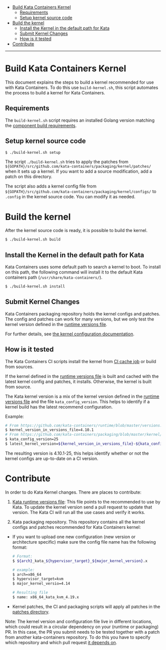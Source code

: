 * [Build Kata Containers Kernel](#build-kata-containers-kernel)
    * [Requirements](#requirements)
    * [Setup kernel source code](#setup-kernel-source-code)
* [Build the kernel](#build-the-kernel)
    * [Install the Kernel in the default path for Kata](#install-the-kernel-in-the-default-path-for-kata)
    * [Submit Kernel Changes](#submit-kernel-changes)
    * [How is it tested](#how-is-it-tested)
* [Contribute](#contribute)

---

# Build Kata Containers Kernel

This document explains the steps to build a kernel recommended for use with
Kata Containers. To do this use `build-kernel.sh`, this script
automates the process to build a kernel for Kata Containers.

## Requirements

The `build-kernel.sh` script requires an installed Golang version matching the
[component build requirements](https://github.com/kata-containers/documentation/blob/master/Developer-Guide.md#requirements-to-build-individual-components).

## Setup kernel source code

```bash
$ ./build-kernel.sh setup
```

The script `./build-kernel.sh` tries to apply the patches from
`${GOPATH}/src/github.com/kata-containers/packaging/kernel/patches/` when it
sets up a kernel. If you want to add a source modification, add a patch on this
directory.

The script also adds a kernel config file from
`${GOPATH}/src/github.com/kata-containers/packaging/kernel/configs/` to `.config`
in the kernel source code. You can modify it as needed.

# Build the kernel

After the kernel source code is ready, it is possible to build the kernel.

```bash
$ ./build-kernel.sh build
```


## Install the Kernel in the default path for Kata

Kata Containers uses some default path to search a kernel to boot. To install
on this path, the following command will install it to the default Kata
containers path (`/usr/share/kata-containers/`).

```bash
$ ./build-kernel.sh install
```

## Submit Kernel Changes

Kata Containers packaging repository holds the kernel configs and patches. The
config and patches can work for many versions, but we only test the
kernel version defined in the [runtime versions file][runtime-versions-file].

For further details, see [the kernel configuration documentation](configs).

## How is it tested

The Kata Containers CI scripts install the kernel from [CI cache
job][cache-job] or build from sources.

If the kernel defined in the [runtime versions file][runtime-versions-file] is
built and cached with the latest kernel config and patches, it installs.
Otherwise, the kernel is built from source.

The Kata kernel version is a mix of the kernel version defined in the [runtime
versions file][runtime-versions-file] and the file `kata_config_version`. This
helps to identify if a kernel build has the latest recommend
configuration.

Example:

```bash
# From https://github.com/kata-containers/runtime/blob/master/versions.yaml
$ kernel_version_in_versions_file=4.10.1
# From https://github.com/kata-containers/packaging/blob/master/kernel/kata_config_version
$ kata_config_version=25
$ latest_kernel_version=${kernel_version_in_versions_file}-${kata_config_version}
```

The resulting version is 4.10.1-25, this helps identify whether or not the kernel
configs are up-to-date on a CI version.

# Contribute

In order to do Kata Kernel changes. There are places to contribute:

1. [Kata runtime versions file][runtime-versions-file]: This file points to the
   recommended to use by Kata. To update the kernel version send a pull request
   to update that version. The Kata CI will run all the use cases and verify it
   works.

1. Kata packaging repository. This repository contains all the kernel configs
   and patches recommended for Kata Containers kernel:

- If you want to upload one new configuration (new version or architecture
  specific) make sure the config file name has the following format:

  ```bash
  # Format:
  $ ${arch}_kata_${hypervisor_target}_${major_kernel_version}.x

  # example:
  $ arch=x86_64
  $ hypervisor_target=kvm
  $ major_kernel_versio=4.14

  # Resulting file
  $ name: x86_64_kata_kvm_4.19.x
  ```

- Kernel patches, the CI and packaging scripts will apply all patches in the
  [patches directory][patches-dir].

Note: The kernel version and configuration file live in different locations,
which could result in a circular dependency on your (runtime or packaging) PR.
In this case, the PR you submit needs to be tested together with a patch from
another kata-containers repository. To do this you have to specify which
repository and which pull request [it depends on][depends-on-docs].

[runtime-versions-file]: https://github.com/kata-containers/runtime/blob/master/versions.yaml
[patches-dir]: https://github.com/kata-containers/packaging/tree/master/kernel/patches
[depends-on-docs]: https://github.com/kata-containers/tests/blob/master/README.md#breaking-compatibility
[cache-job]: http://jenkins.katacontainers.io/job/image-nightly-x86_64/
